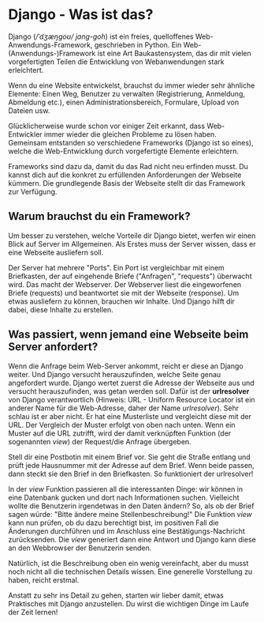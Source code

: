 # Django - Was ist das?

Django (*/ˈdʒæŋɡoʊ/ jang-goh*) ist ein freies, quelloffenes Web-Anwendungs-Framework, geschrieben in Python. Ein Web-(Anwendungs-)Framework ist eine Art Baukastensystem, das dir mit vielen vorgefertigten Teilen die Entwicklung von Webanwendungen stark erleichtert.

Wenn du eine Website entwickelst, brauchst du immer wieder sehr ähnliche Elemente: Einen Weg, Benutzer zu verwalten (Registrierung, Anmeldung, Abmeldung etc.), einen Administrationsbereich, Formulare, Upload von Dateien usw.

Glücklicherweise wurde schon vor einiger Zeit erkannt, dass Web-Entwickler immer wieder die gleichen Probleme zu lösen haben. Gemeinsam entstanden so verschiedene Frameworks (Django ist so eines), welche die Web-Entwicklung durch vorgefertigte Elemente erleichtern.

Frameworks sind dazu da, damit du das Rad nicht neu erfinden musst. Du kannst dich auf die konkret zu erfüllenden Anforderungen der Webseite kümmern. Die grundlegende Basis der Webseite stellt dir das Framework zur Verfügung.

## Warum brauchst du ein Framework?

Um besser zu verstehen, welche Vorteile dir Django bietet, werfen wir einen Blick auf Server im Allgemeinen. Als Erstes muss der Server wissen, dass er eine Webseite ausliefern soll.

Der Server hat mehrere "Ports". Ein Port ist vergleichbar mit einem Briefkasten, der auf eingehende Briefe ("Anfragen", "requests") überwacht wird. Das macht der Webserver. Der Webserver liest die eingeworfenen Briefe (requests) und beantwortet sie mit der Webseite (response). Um etwas ausliefern zu können, brauchen wir Inhalte. Und Django hilft dir dabei, diese Inhalte zu erstellen.

## Was passiert, wenn jemand eine Webseite beim Server anfordert?

Wenn die Anfrage beim Web-Server ankommt, reicht er diese an Django weiter. Und Django versucht herauszufinden, welche Seite genau angefordert wurde. Django wertet zuerst die Adresse der Webseite aus und versucht herauszufinden, was getan werden soll. Dafür ist der **urlresolver** von Django verantwortlich (Hinweis: URL - Uniform Resource Locator ist ein anderer Name für die Web-Adresse, daher der Name *urlresolver*). Sehr schlau ist er aber nicht. Er hat eine Musterliste und vergleicht diese mit der URL. Der Vergleich der Muster erfolgt von oben nach unten. Wenn ein Muster auf die URL zutrifft, wird der damit verknüpften Funktion (der sogenannten *view*) der Request/die Anfrage übergeben.

Stell dir eine Postbotin mit einem Brief vor. Sie geht die Straße entlang und prüft jede Hausnummer mit der Adresse auf dem Brief. Wenn beide passen, dann steckt sie den Brief in den Briefkasten. So funktioniert der urlresolver!

In der *view* Funktion passieren all die interessanten Dinge: wir können in eine Datenbank gucken und dort nach Informationen suchen. Vielleicht wollte die Benutzerin irgendetwas in den Daten ändern? So, als ob der Brief sagen würde: "Bitte ändere meine Stellenbeschreibung!" Die Funktion *view* kann nun prüfen, ob du dazu berechtigt bist, im positiven Fall die Änderungen durchführen und im Anschluss eine Bestätigungs-Nachricht zurücksenden. Die *view* generiert dann eine Antwort und Django kann diese an den Webbrowser der Benutzerin senden.

Natürlich, ist die Beschreibung oben ein wenig vereinfacht, aber du musst noch nicht all die technischen Details wissen. Eine generelle Vorstellung zu haben, reicht erstmal.

Anstatt zu sehr ins Detail zu gehen, starten wir lieber damit, etwas Praktisches mit Django anzustellen. Du wirst die wichtigen Dinge im Laufe der Zeit lernen!